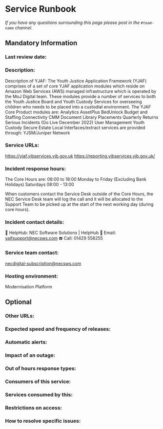 # Service Runbook

<!-- This is a template that should be populated by the development team when moving to the modernisation platform, but also reviewed and kept up to date.
To ensure that people looking at your runbook can get the information they need quickly, your runbook should be short but clear. Throughout, only use acronyms if you’re confident that someone who has just been woken up at 3am would understand them. -->

_If you have any questions surrounding this page please post in the `#team-name` channel._

## Mandatory Information

### **Last review date:**

<!-- Adding the last date this page was reviewed, with any accompanying information -->

### **Description:**

Description of YJAF:
The Youth Justice Application Framework (YJAF) comprises of a set of core YJAF application modules which reside on Amazon Web Services (AWS) managed infrastructure which is operated by the MoJ Digital team. These modules provide a number of services to both the Youth Justice Board and Youth Custody Services for overseeing children who needs to be placed into a custodial environment.
The YJAF Core Product modules are:
Analytics
AssetPlus
BedUnlock
Budget and Staffing
Connectivity
CMM
Document Library
Placements
Quarterly Returns
Serious Incidents (Go Live December 2022)
User Management
Youth Custody Secure Estate
Local Interfaces/extract services are provided through:
YJSM/Juniper Network

### **Service URLs:**

<https://yjaf.yjbservices.yjb.gov.uk>
<https://reporting.yjbservices.yjb.gov.uk/>

### **Incident response hours:**

The Core Hours are:
08:00 to 18:00 Monday to Friday
(Excluding Bank Holidays)
Saturdays 08:00 - 13:00


When customers contact the
Service Desk outside of the Core Hours, the NEC Service Desk
team will log the call and it will be allocated to the Support Team to be picked up at the start of the next working day (during core hours).

### **Incident contact details:**

📍 HelpHub: NEC Software Solutions | HelpHub
📧 Email: <yajfsupport@necsws.com>
☎️ Call: 01429 558255

### **Service team contact:**

<necdigital-subscription@necsws.com>

### **Hosting environment:**

Modernisation Platform

<!-- If your service is hosted on another MOJ team’s infrastructure, link to their runbook. If your service has another arrangement or runs its own infrastructure, you should list the supplier of that infrastructure (ideally linking to your account’s login page) and describe, simply and briefly, how to raise an issue with them. -->

## Optional

### **Other URLs:**

<!--  If you can, provide links to the service’s monitoring dashboard(s), health checks, documentation (ideally describing how to run/work with the service), and main GitHub repository. -->

### **Expected speed and frequency of releases:**

<!-- How often are you able to release changes to your service, and how long do those changes take? -->

### **Automatic alerts:**

<!-- List, briefly, problems (or types of problem) that will automatically alert your team when they occur. -->

### **Impact of an outage:**

<!-- A short description of the risks if your service is down for an extended period of time. -->

### **Out of hours response types:**

<!-- Describe how incidents that page a person on call are responded to. How long are out-of-hours responders expected to spend trying to resolve issues before they stop working, put the service into maintenance mode, and hand the issue to in-hours support? -->

### **Consumers of this service:**

<!-- List which other services (with links to their runbooks) rely on this service. If your service is considered a platform, these may be too numerous to reasonably list. -->

### **Services consumed by this:**

<!-- List which other services (with links to their runbooks) this service relies on. -->

### **Restrictions on access:**

<!-- Describe any conditions which restrict access to the service, such as if it’s IP-restricted or only accessible from a private network.-->

### **How to resolve specific issues:**

<!-- Describe the steps someone might take to resolve a specific issue or incident, often for use when on call. This may be a large amount of information, so may need to be split out into multiple pages, or link to other documents.-->

